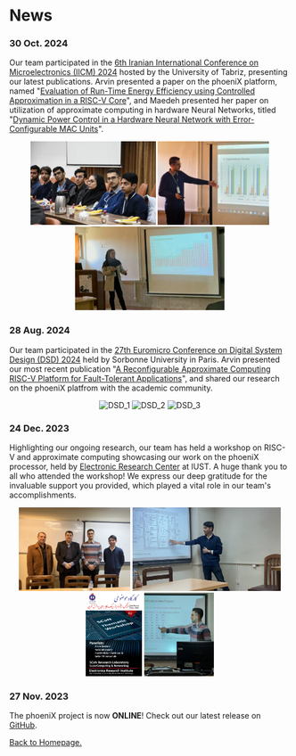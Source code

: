 # News

### **30 Oct. 2024** 

Our team participated in the [6th Iranian International Conference on Microelectronics (IICM) 2024](https://iicm-conf.ir/2024) hosted by the University of Tabriz, presenting our latest publications. Arvin presented a paper on the phoeniX platform, named "[Evaluation of Run-Time Energy Efficiency using Controlled Approximation in a RISC-V Core](https://arxiv.org/abs/2410.07027)", and Maedeh presented her paper on utilization of approximate computing in hardware Neural Networks, titled "[Dynamic Power Control in a Hardware Neural Network with Error-Configurable MAC Units](https://arxiv.org/abs/2410.10545)".

<p align="center" >
<img src="../news/images/IICM_1.jpg"  alt="IICM_1" height="150"/>
<img src="../news/images/IICM_2.JPG"  alt="IICM_2" height="150"/>
<img src="../news/images/IICM_3.jpg"  alt="IICM_3" height="150"/>
</p>

### **28 Aug. 2024** 

Our team participated in the [27th Euromicro Conference on Digital System Design (DSD) 2024](https://dsd-seaa.com/dsd2024/) held by Sorbonne University in Paris. Arvin presented our most recent publication "[A Reconfigurable Approximate Computing RISC-V Platform for Fault-Tolerant Applications](https://ieeexplore.ieee.org/abstract/document/10741850/)", and shared our research on the phoeniX platfrom with the academic community.

<p align="center" >
<img src="../news/images/DSD_1.png"  alt="DSD_1" height="150"/>
<img src="../news/images/DSD_2.png"  alt="DSD_2" height="150"/>
<img src="../news/images/DSD_3.png"  alt="DSD_3" height="150"/>
</p>

### **24 Dec. 2023** 

Highlighting our ongoing research, our team has held a workshop on RISC-V and approximate computing showcasing our work on the phoeniX processor, held by [Electronic Research Center](https://erc.iust.ac.ir/index.php?sid=45&slc_lang=fa) at IUST. A huge thank you to all who attended the workshop! We express our deep gratitude for the invaluable support you provided, which played a vital role in our team's accomplishments.

<p align="center" >
<img src="../news/images/2.JPG"  alt="1" height="150"/>
<img src="../news/images/4.JPG"  alt="2" height="150"/>
<img src="../news/images/ERC_Poster.jpg"  alt="4" height="150"/>
<img src="../news/images/5.JPG"  alt="3" height="150"/>
</p>

### **27 Nov. 2023** 

The phoeniX project is now **ONLINE**! Check out our latest release on [GitHub](https://github.com/phoeniX-Digital-Design/phoeniX).


[Back to Homepage.](https://phoenix-digital-design.github.io/)